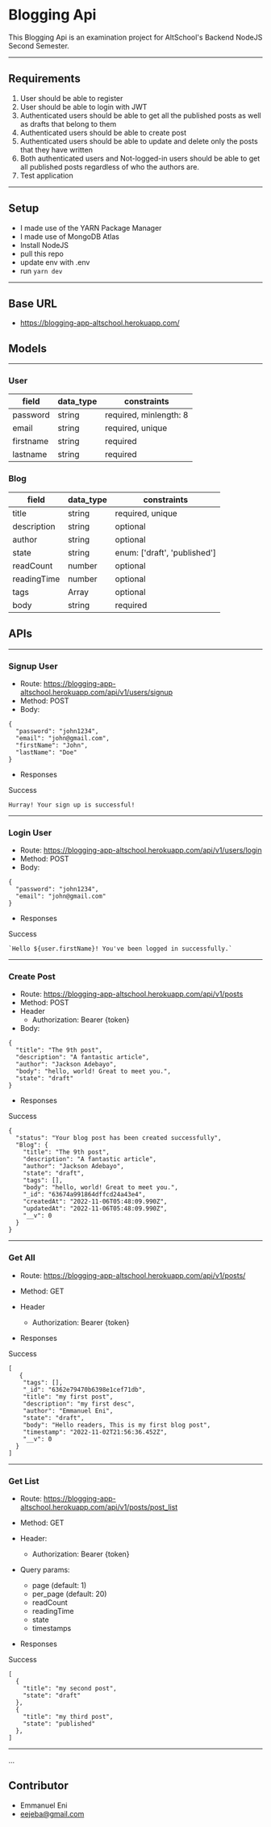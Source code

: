 # Blogging Api

This Blogging Api is an examination project for AltSchool's Backend NodeJS Second Semester.

---

## Requirements

1. User should be able to register
2. User should be able to login with JWT
3. Authenticated users should be able to get all the published posts as well as drafts that belong to them
4. Authenticated users should be able to create post
5. Authenticated users should be able to update and delete only the posts that they have written
6. Both authenticated users and Not-logged-in users should be able to get all published posts regardless of who the authors are.
7. Test application

---

## Setup

- I made use of the YARN Package Manager
- I made use of MongoDB Atlas
- Install NodeJS
- pull this repo
- update env with .env
- run `yarn dev`

---

## Base URL

- https://blogging-app-altschool.herokuapp.com/

## Models

---

### User

| field     | data_type | constraints            |
| --------- | --------- | ---------------------- |
| password  | string    | required, minlength: 8 |
| email     | string    | required, unique       |
| firstname | string    | required               |
| lastname  | string    | required               |

### Blog

| field       | data_type | constraints                  |
| ----------- | --------- | ---------------------------- |
| title       | string    | required, unique             |
| description | string    | optional                     |
| author      | string    | optional                     |
| state       | string    | enum: ['draft', 'published'] |
| readCount   | number    | optional                     |
| readingTime | number    | optional                     |
| tags        | Array     | optional                     |
| body        | string    | required                     |

## APIs

---

### Signup User

- Route: https://blogging-app-altschool.herokuapp.com/api/v1/users/signup
- Method: POST
- Body:

```
{
  "password": "john1234",
  "email": "john@gmail.com",
  "firstName": "John",
  "lastName": "Doe"
}
```

- Responses

Success

```
Hurray! Your sign up is successful!

```

---

### Login User

- Route: https://blogging-app-altschool.herokuapp.com/api/v1/users/login
- Method: POST
- Body:

```
{
  "password": "john1234",
  "email": "john@gmail.com"
}
```

- Responses

Success

```
`Hello ${user.firstName}! You've been logged in successfully.`
```

---

### Create Post

- Route: https://blogging-app-altschool.herokuapp.com/api/v1/posts
- Method: POST
- Header
  - Authorization: Bearer {token}
- Body:

```
{
  "title": "The 9th post",
  "description": "A fantastic article",
  "author": "Jackson Adebayo",
  "body": "hello, world! Great to meet you.",
  "state": "draft"
}
```

- Responses

Success

```
{
  "status": "Your blog post has been created successfully",
  "Blog": {
    "title": "The 9th post",
    "description": "A fantastic article",
    "author": "Jackson Adebayo",
    "state": "draft",
    "tags": [],
    "body": "hello, world! Great to meet you.",
    "_id": "63674a991864dffcd24a43e4",
    "createdAt": "2022-11-06T05:48:09.990Z",
    "updatedAt": "2022-11-06T05:48:09.990Z",
    "__v": 0
  }
}
```

---

### Get All

- Route: https://blogging-app-altschool.herokuapp.com/api/v1/posts/
- Method: GET
- Header

  - Authorization: Bearer {token}

- Responses

Success

```
[
   {
    "tags": [],
    "_id": "6362e79470b6398e1cef71db",
    "title": "my first post",
    "description": "my first desc",
    "author": "Emmanuel Eni",
    "state": "draft",
    "body": "Hello readers, This is my first blog post",
    "timestamp": "2022-11-02T21:56:36.452Z",
    "__v": 0
  }
]
```

---

### Get List

- Route: https://blogging-app-altschool.herokuapp.com/api/v1/posts/post_list
- Method: GET
- Header:
  - Authorization: Bearer {token}
- Query params:

  - page (default: 1)
  - per_page (default: 20)
  - readCount
  - readingTime
  - state
  - timestamps

- Responses

Success

```
[
  {
    "title": "my second post",
    "state": "draft"
  },
  {
    "title": "my third post",
    "state": "published"
  },
]
```

---

...

## Contributor

- Emmanuel Eni
- eejeba@gmail.com
